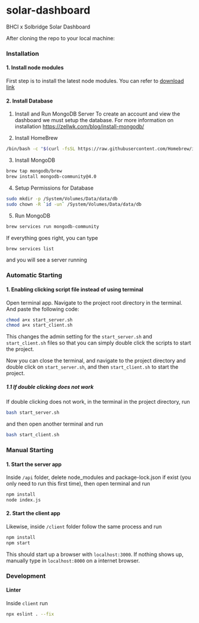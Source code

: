 # solar-dashboard
BHCI x Solbridge Solar Dashboard

After cloning the repo to your local machine:

### Installation
#### 1. Install node modules
First step is to install the latest node modules. You can refer to [download link](https://nodejs.org/en/download/)

#### 2. Install Database
1. Install and Run MongoDB Server
To create an account and view the dashboard we must setup the database. For more information on installation
https://zellwk.com/blog/install-mongodb/


2. Install HomeBrew
```bash
/bin/bash -c "$(curl -fsSL https://raw.githubusercontent.com/Homebrew/install/HEAD/install.sh)"
```

3. Install MongoDB
```bash
brew tap mongodb/brew
brew install mongodb-community@4.0
```

4. Setup Permissions for Database
```bash
sudo mkdir -p /System/Volumes/Data/data/db
sudo chown -R `id -un` /System/Volumes/Data/data/db
```

5. Run MongoDB
```bash
brew services run mongodb-community
```


If everything goes right, you can type 

```bash
brew services list
```

and you will see a server running


### Automatic Starting
#### 1. Enabling clicking script file instead of using terminal
Open terminal app. Navigate to the project root directory in the terminal. And paste the following code:
```bash
chmod a+x start_server.sh
chmod a+x start_client.sh
```

This changes the admin setting for the `start_server.sh` and `start_client.sh` files so that you can simply double click the scripts to start the project.

Now you can close the terminal, and navigate to the project directory and double click on `start_server.sh`, and then `start_client.sh` to start the project.

##### 1.1 If double clicking does not work
If double clicking does not work, in the terminal in the project directory, run
```bash
bash start_server.sh
```

and then open another terminal and run
```bash
bash start_client.sh
```


### Manual Starting
#### 1. Start the server app
Inside `/api` folder, delete node_modules and package-lock.json if exist (you only need to run this first time), then open terminal and run
```bash
npm install
node index.js
```


#### 2. Start the client app
Likewise, inside `/client` folder follow the same process and run
```bash
npm install
npm start
```

This should start up a browser with `localhost:3000`. If nothing shows up, manually type in `localhost:8000` on a internet browser.


### Development
#### Linter
Inside `client` run
```bash
npx eslint . --fix
```
